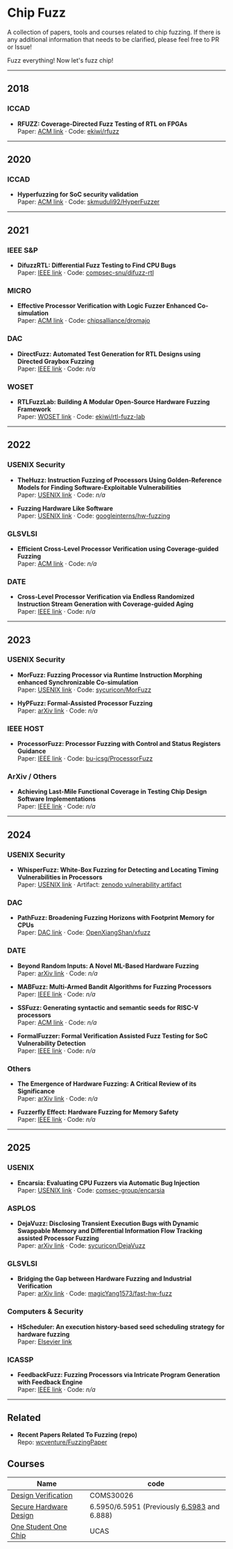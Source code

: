 # Chip Fuzz

A collection of papers, tools and courses related to chip fuzzing. If there is any additional information that needs to be clarified, please feel free to PR or Issue!

Fuzz everything! Now let's fuzz chip!

---

## 2018
### ICCAD
- **RFUZZ: Coverage-Directed Fuzz Testing of RTL on FPGAs**  
  Paper: [ACM link](https://dl.acm.org/doi/10.1145/3240765.3240842) · Code: [ekiwi/rfuzz](https://github.com/ekiwi/rfuzz)

---

## 2020
### ICCAD
- **Hyperfuzzing for SoC security validation**  
  Paper: [ACM link](https://dl.acm.org/doi/10.1145/3400302.3415709) · Code: [skmuduli92/HyperFuzzer](https://github.com/skmuduli92/HyperFuzzer)

---

## 2021
### IEEE S&P
- **DifuzzRTL: Differential Fuzz Testing to Find CPU Bugs**  
  Paper: [IEEE link](https://ieeexplore.ieee.org/document/9519470) · Code: [compsec-snu/difuzz-rtl](https://github.com/compsec-snu/difuzz-rtl)


### MICRO
- **Effective Processor Verification with Logic Fuzzer Enhanced Co-simulation**    
  Paper: [ACM link](https://dl.acm.org/doi/10.1145/3466752.3480092) · Code: [chipsalliance/dromajo](https://github.com/chipsalliance/dromajo.git)


### DAC
- **DirectFuzz: Automated Test Generation for RTL Designs using Directed Graybox Fuzzing**   
  Paper: [IEEE link](https://ieeexplore.ieee.org/document/9586289/) · Code: _n/a_


### WOSET
- **RTLFuzzLab: Building A Modular Open-Source Hardware Fuzzing Framework**   
  Paper: [WOSET link](https://woset-workshop.github.io/PDFs/2021/a10.pdf) · Code: [ekiwi/rtl-fuzz-lab](https://github.com/ekiwi/rtl-fuzz-lab)

---

## 2022
### USENIX Security
- **TheHuzz: Instruction Fuzzing of Processors Using Golden-Reference Models for Finding Software-Exploitable Vulnerabilities**     
  Paper: [USENIX link](https://www.usenix.org/conference/usenixsecurity22/presentation/kande) · Code: _n/a_

- **Fuzzing Hardware Like Software**     
  Paper: [USENIX link](https://www.usenix.org/conference/usenixsecurity22/presentation/trippel) · Code: [googleinterns/hw-fuzzing](https://github.com/googleinterns/hw-fuzzing)


### GLSVLSI
- **Efficient Cross-Level Processor Verification using Coverage-guided Fuzzing**      
  Paper: [ACM link](https://dl.acm.org/doi/10.1145/3526241.3530340) · Code: _n/a_


### DATE
- **Cross-Level Processor Verification via Endless Randomized Instruction Stream Generation with Coverage-guided Aging**      
  Paper: [IEEE link](https://ieeexplore.ieee.org/document/9774771) · Code: _n/a_

---

## 2023
### USENIX Security
- **MorFuzz: Fuzzing Processor via Runtime Instruction Morphing enhanced Synchronizable Co-simulation**   
  Paper: [USENIX link](https://www.usenix.org/conference/usenixsecurity23/presentation/xu-jinyan) · Code: [sycuricon/MorFuzz](https://github.com/sycuricon/MorFuzz)

- **HyPFuzz: Formal-Assisted Processor Fuzzing**      
  Paper: [arXiv link](https://arxiv.org/pdf/2304.02485.pdf) · Code: _n/a_


### IEEE HOST
- **ProcessorFuzz: Processor Fuzzing with Control and Status Registers Guidance**     
  Paper: [IEEE link](https://ieeexplore.ieee.org/document/10133714) · Code: [bu-icsg/ProcessorFuzz](https://github.com/bu-icsg/ProcessorFuzz)


### ArXiv / Others

- **Achieving Last-Mile Functional Coverage in Testing Chip Design Software Implementations**     
  Paper: [IEEE link](https://ieeexplore.ieee.org/document/10172806) · Code: _n/a_

---

## 2024
### USENIX Security
- **WhisperFuzz: White-Box Fuzzing for Detecting and Locating Timing Vulnerabilities in Processors**     
  Paper: [USENIX link](https://www.usenix.org/conference/usenixsecurity24/presentation/borkar) · Artifact: [zenodo vulnerability artifact](https://zenodo.org/records/14166394)


### DAC
- **PathFuzz: Broadening Fuzzing Horizons with Footprint Memory for CPUs**   
  Paper: [DAC link](https://61dac.conference-program.com/presentation/?id=RESEARCH419&sess=sess136) · Code: [OpenXiangShan/xfuzz](https://github.com/OpenXiangShan/xfuzz)


### DATE
- **Beyond Random Inputs: A Novel ML-Based Hardware Fuzzing**  
  Paper: [arXiv link](https://arxiv.org/abs/2404.06856) · Code: _n/a_

- **MABFuzz: Multi-Armed Bandit Algorithms for Fuzzing Processors**  
  Paper: [IEEE link](http://ieeexplore.ieee.org/stamp/stamp.jsp?tp=&arnumber=10546726) · Code: _n/a_

- **SSFuzz: Generating syntactic and semantic seeds for RISC-V processors**  
  Paper: [ACM link](https://dl.acm.org/doi/10.1145/3649476.3658712) · Code: _n/a_

- **FormalFuzzer: Formal Verification Assisted Fuzz Testing for SoC Vulnerability Detection**   
  Paper: [IEEE link](https://ieeexplore.ieee.org/abstract/document/10473911) · Code: _n/a_


###  Others
- **The Emergence of Hardware Fuzzing: A Critical Review of its Significance**  
  Paper: [arXiv link](https://arxiv.org/abs/2403.12812) · Code: _n/a_

- **Fuzzerfly Effect: Hardware Fuzzing for Memory Safety**  
  Paper: [IEEE link](http://ieeexplore.ieee.org/stamp/stamp.jsp?tp=&arnumber=10462151) · Code: _n/a_

---

## 2025
### USENIX
- **Encarsia: Evaluating CPU Fuzzers via Automatic Bug Injection**  
  Paper: [USENIX link](https://www.usenix.org/conference/usenixsecurity25/presentation/bolcskei) · Code: [comsec-group/encarsia](https://github.com/comsec-group/encarsia)


### ASPLOS
- **DejaVuzz: Disclosing Transient Execution Bugs with Dynamic Swappable Memory and Differential Information Flow Tracking assisted Processor Fuzzing**   
  Paper: [arXiv link](https://arxiv.org/abs/2504.20934) · Code: [sycuricon/DejaVuzz](https://github.com/sycuricon/DejaVuzz)


### GLSVLSI
- **Bridging the Gap between Hardware Fuzzing and Industrial Verification**  
  Paper: [arXiv link](https://arxiv.org/abs/2506.00461) · Code: [magicYang1573/fast-hw-fuzz](https://github.com/magicYang1573/fast-hw-fuzz)

### Computers & Security
- **HScheduler: An execution history-based seed scheduling strategy for hardware fuzzing**  
  Paper: [Elsevier link](https://www.sciencedirect.com/science/article/abs/pii/S0167404825001671)
  
### ICASSP
- **FeedbackFuzz: Fuzzing Processors via Intricate Program Generation with Feedback Engine**   
  Paper: [IEEE link](https://ieeexplore.ieee.org/document/10889404) · Code: _n/a_

---

## Related
- **Recent Papers Related To Fuzzing (repo)**   
  Repo: [wcventure/FuzzingPaper](https://github.com/wcventure/FuzzingPaper)

## Courses
|  Name   |  code   |
|-------|-------|
| [Design Verification](https://uobdv.github.io/Design-Verification/) | COMS30026 |
| [Secure Hardware Design](https://shd.mit.edu/2024/) | 6.5950/6.5951 (Previously [6.S983](csg.csail.mit.edu/6.S983/) and 6.888) |
| [One Student One Chip](https://ysyx.oscc.cc/docs/en/) | UCAS |

